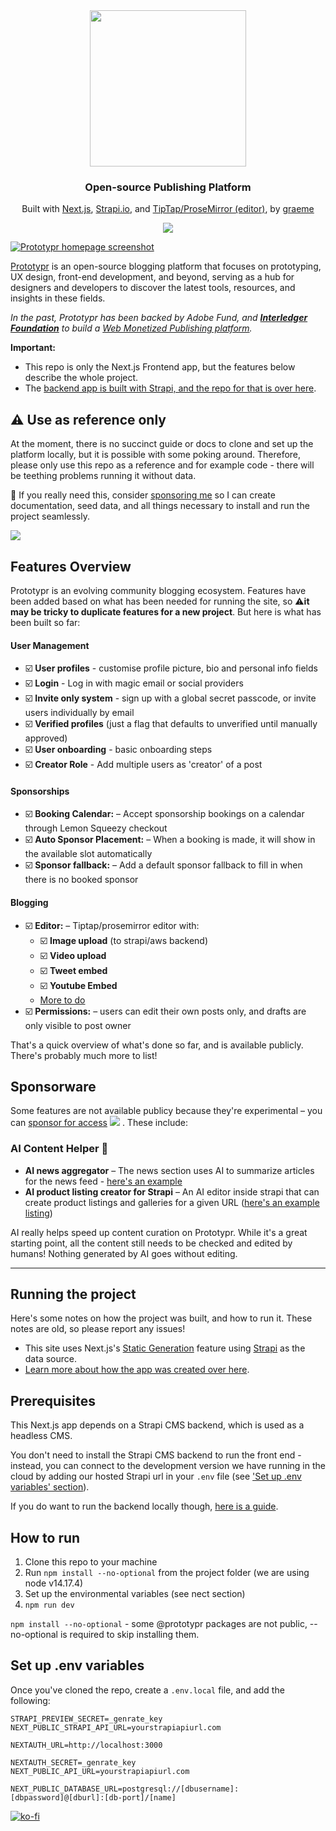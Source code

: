 <div align="center">
  <a href="https://prototypr.io">
<img style="width:250px" src="https://prototypr.io/static/images/prototypr_logo.svg"/>
  </a>
<h3>Open-source Publishing Platform</h3>
<p>Built with <a href="https://github.com/Prototypr/prototypr-frontend/wiki/Building-the-Prototypr-Website">Next.js</a>, <a href="https://github.com/Prototypr/prototypr-frontend/wiki/Prototypr-Backend-CMS-(Strapi.io)">Strapi.io</a>, and <a href="https://tiptap.dev">TipTap/ProseMirror (editor)</a>, by <a href="https://github.com/GraemeFulton">graeme</a>
  </p>
  <p>
<a href="https://github.com/sponsors/prototypr"><img src="https://img.shields.io/static/v1?label=Sponsor&message=%E2%9D%A4&logo=GitHub&color=%23fe8e86"/>
  </p>
</div>
 
  
![Prototypr homepage screenshot](https://github.com/Prototypr/prototypr-frontend/assets/4354786/a13850b9-7b43-4333-a76b-acd3715c7b42)

[Prototypr](https://prototypr.io) is an open-source blogging platform that focuses on prototyping, UX design, front-end development, and beyond, serving as a hub for designers and developers to discover the latest tools, resources, and insights in these fields. 


_In the past, Prototypr has been backed by Adobe Fund, and [**Interledger Foundation**](https://interledger.org/) to build a [Web Monetized Publishing platform](https://open.prototypr.io/)._

**Important:**
* This repo is only the Next.js Frontend app, but the features below describe the whole project.
* The [backend app is built with Strapi, and the repo for that is over here](https://github.com/Prototypr/prototypr-backend). 

## ⚠️ Use as reference only 

At the moment, there is no succinct guide or docs to clone and set up the platform locally, but it is possible with some poking around.
Therefore, please only use this repo as a reference and for example code - there will be teething problems running it without data.

💓 If you really need this, consider [sponsoring me](https://github.com/sponsors/prototypr) so I can create documentation, seed data, and all things necessary to install and run the project seamlessly.

[![](https://img.shields.io/static/v1?label=Sponsor&message=%E2%9D%A4&logo=GitHub&color=%23fe8e86)](https://github.com/sponsors/prototypr)


## Features Overview

Prototypr is an evolving community blogging ecosystem. Features have been added based on what has been needed for running the site, so ⚠️**it may be tricky to duplicate features for a new project**. But here is what has been built so far:

#### User Management
- ☑️ **User profiles** - customise profile picture, bio and personal info fields
- ☑️ **Login** - Log in with magic email or social providers
- ☑️ **Invite only system** - sign up with a global secret passcode, or invite users individually by email
- ☑️ **Verified profiles** (just a flag that defaults to unverified until manually approved)
- ☑️ **User onboarding** - basic onboarding steps 
- ☑️ **Creator Role** - Add multiple users as 'creator' of a post

#### Sponsorships
- ☑️ **Booking Calendar:** – Accept sponsorship bookings on a calendar through Lemon Squeezy checkout
- ☑️ **Auto Sponsor Placement:** – When a booking is made, it will show in the available slot automatically
- ☑️ **Sponsor fallback:** – Add a default sponsor fallback to fill in when there is no booked sponsor

#### Blogging
- ☑️ **Editor:** – Tiptap/prosemirror editor with:
  - ☑️ **Image upload** (to strapi/aws backend)
  - ☑️ **Video upload**
  - ☑️ **Tweet embed**
  - ☑️ **Youtube Embed**
  - [More to do](https://github.com/orgs/Prototypr/projects/5)
- ☑️ **Permissions:** – users can edit their own posts only, and drafts are only visible to post owner

That's a quick overview of what's done so far, and is available publicly. There's probably much more to list!

## Sponsorware

Some features are not available publicy because they're experimental – you can [sponsor for access](https://github.com/sponsors/prototypr) [![](https://img.shields.io/static/v1?label=Sponsor&message=%E2%9D%A4&logo=GitHub&color=%23fe8e86)](https://github.com/sponsors/prototypr)
. These include:

### AI Content Helper 🤖

- **AI news aggregator** – The news section uses AI to summarize articles for the news feed - [here's an example](https://prototypr.io/news/linear-opiniated-software) 
- **AI product listing creator for Strapi** – An AI editor inside strapi that can create product listings and galleries for a given URL ([here's an example listing](https://prototypr.io/toolbox/cult-ui))

AI really helps speed up content curation on Prototypr. While it's a great starting point, all the content still needs to be checked and edited by humans! Nothing generated by AI goes without editing.

---
## Running the project

Here's some notes on how the project was built, and how to run it. These notes are old, so please report any issues!

* This site uses Next.js's [Static Generation](https://nextjs.org/docs/basic-features/pages) feature using [Strapi](https://strapi.io/) as the data source.
* [Learn more about how the app was created over here](https://prototypr-gftw.vercel.app/front-end).

## Prerequisites
This Next.js app depends on a Strapi CMS backend, which is used as a headless CMS.

You don't need to install the Strapi CMS backend to run the front end - instead, you can connect to the development version we have running in the cloud by adding our hosted Strapi url in your `.env` file (see ['Set up .env variables' section](https://github.com/Prototypr/prototypr-frontend#set-up-env-variables)).

If you do want to run the backend locally though, [here is a guide](https://prototypr-gftw.vercel.app/back-end). 

## How to run

1. Clone this repo to your machine
2. Run `npm install --no-optional` from the project folder (we are using node v14.17.4)
3. Set up the environmental variables (see nect section)
4. `npm run dev` 

`npm install --no-optional` - some @prototypr packages are not public, --no-optional is required to skip installing them.   

## Set up .env variables

Once you've cloned the repo, create a `.env.local` file, and add the following:

```code
STRAPI_PREVIEW_SECRET=_genrate_key
NEXT_PUBLIC_STRAPI_API_URL=yourstrapiapiurl.com

NEXTAUTH_URL=http://localhost:3000

NEXTAUTH_SECRET=_genrate_key
NEXT_PUBLIC_API_URL=yourstrapiapiurl.com

NEXT_PUBLIC_DATABASE_URL=postgresql://[dbusername]:[dbpassword]@[dburl]:[db-port]/[name]
```
[![ko-fi](https://ko-fi.com/img/githubbutton_sm.svg)](https://ko-fi.com/Y8Y71QU45)

